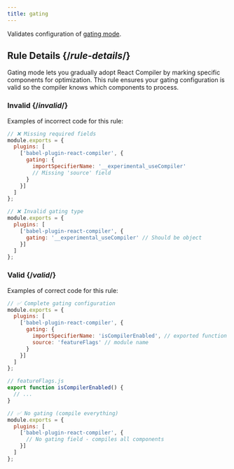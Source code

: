 ```yaml
---
title: gating
---
```


<Intro>

Validates configuration of [gating mode](/reference/react-compiler/gating).

</Intro>

## Rule Details {/*rule-details*/}

Gating mode lets you gradually adopt React Compiler by marking specific components for optimization. This rule ensures your gating configuration is valid so the compiler knows which components to process.

### Invalid {/*invalid*/}

Examples of incorrect code for this rule:

```js
// ❌ Missing required fields
module.exports = {
  plugins: [
    ['babel-plugin-react-compiler', {
      gating: {
        importSpecifierName: '__experimental_useCompiler'
        // Missing 'source' field
      }
    }]
  ]
};

// ❌ Invalid gating type
module.exports = {
  plugins: [
    ['babel-plugin-react-compiler', {
      gating: '__experimental_useCompiler' // Should be object
    }]
  ]
};
```

### Valid {/*valid*/}

Examples of correct code for this rule:

```js
// ✅ Complete gating configuration
module.exports = {
  plugins: [
    ['babel-plugin-react-compiler', {
      gating: {
        importSpecifierName: 'isCompilerEnabled', // exported function name
        source: 'featureFlags' // module name
      }
    }]
  ]
};

// featureFlags.js
export function isCompilerEnabled() {
  // ...
}

// ✅ No gating (compile everything)
module.exports = {
  plugins: [
    ['babel-plugin-react-compiler', {
      // No gating field - compiles all components
    }]
  ]
};
```
